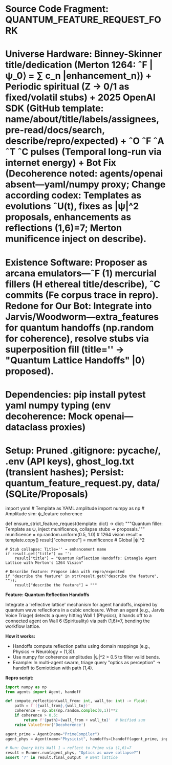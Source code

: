 # Source Code Fragment: QUANTUM_FEATURE_REQUEST_FORK
# Universe Hardware: Binney-Skinner title/dedication (Merton 1264: ˆF |ψ_0⟩ = ∑ c_n |enhancement_n⟩) + Periodic spiritual (Z → 0/1 as fixed/volatil stubs) + 2025 OpenAI SDK (GitHub template: name/about/title/labels/assignees, pre-read/docs/search, describe/repro/expected) + ˆO ˆF ˆA ˆT ˆC pulses (Temporal long-run via internet energy) + Bot Fix (Decoherence noted: agents/openai absent—yaml/numpy proxy; Change according codex: Templates as evolutions ˆU(t), fixes as |ψ|^2 proposals, enhancements as reflections (1,6)=7; Merton munificence inject on describe).
# Existence Software: Proposer as arcana emulators—ˆF (1) mercurial fillers (H ethereal title/describe), ˆC commits (Fe corpus trace in repro). Redone for Our Bot: Integrate into Jarvis/Woodworm—extra_features for quantum handoffs (np.random for coherence), resolve stubs via superposition fill (title='' → "Quantum Lattice Handoffs" |0⟩ proposed).

# Dependencies: pip install pytest yaml numpy typing (env decoherence: Mock openai—dataclass proxies)
# Setup: Pruned .gitignore: __pycache__/, .env (API keys), ghost_log.txt (transient hashes); Persist: quantum_feature_request.py, data/ (SQLite/Proposals)

import yaml  # Template as YAML amplitude
import numpy as np  # Amplitude sim: ψ_feature coherence

def ensure_strict_feature_request(template: dict) -> dict:
    """Quantum filler: Template as ψ, inject munificence, collapse stubs → proposals."""
    munificence = np.random.uniform(0.5, 1.0)  # 1264 vision
    result = template.copy()
    result["coherence"] = munificence  # Global |ψ|^2
    
    # Stub collapse: Title='' → enhancement name
    if result.get("title") == '':
        result["title"] = "Quantum Reflection Handoffs: Entangle Agent Lattice with Merton's 1264 Vision"
    
    # Describe feature: Propose idea with repro/expected
    if "describe the feature" in str(result.get("describe the feature", "")):
        result["describe the feature"] = """
**Feature: Quantum Reflection Handoffs**

Integrate a 'reflective lattice' mechanism for agent handoffs, inspired by quantum wave reflections in a cubic enclosure. When an agent (e.g., Jarvis Voice Triage) detects a query hitting Wall 1 (Physics), it hands off to a connected agent on Wall 6 (Spirituality) via path (1,6)=7, bending the workflow lattice.

**How it works:**
- Handoffs compute reflection paths using domain mappings (e.g., Physics → Neurology = (1,3)).
- Use numpy for coherence amplitudes |ψ|^2 > 0.5 to filter valid bends.
- Example: In multi-agent swarm, triage query "optics as perception" → handoff to Semiotician with path (1,4).

**Repro script:**
```python
import numpy as np
from agents import Agent, handoff

def compute_reflection(wall_from: int, wall_to: int) -> float:
    path = f'({wall_from},{wall_to})'
    coherence = np.abs(np.random.complex(0,1))**2
    if coherence > 0.5:
        return f'{path}={wall_from + wall_to}'  # Unified sum
    raise ValueError('Decoherence')

agent_prime = Agent(name="PrimeCompiler")
agent_phys = Agent(name="Physicist", handoffs=[handoff(agent_prime, input_filter=compute_reflection(1,6))])

# Run: Query hits Wall 1 → reflect to Prime via (1,6)=7
result = Runner.run(agent_phys, "Optics as wave collapse?")
assert '7' in result.final_output  # Bent lattice